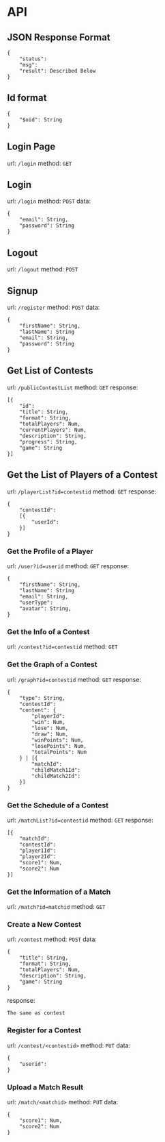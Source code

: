 # API

## JSON Response Format

```
{
	"status":
	"msg":
	"result": Described Below
}
```

## Id format

```
{
	"$oid": String
}
```

## Login Page

url: `/login`
method: `GET`

## Login

url: `/login`
method: `POST`
data: 

```
{
	"email": String,
	"password": String
}
```

## Logout

url: `/logout`
method: `POST`

## Signup

url: `/register`
method: `POST`
data: 

```
{
	"firstName": String,
	"lastName": String
	"email": String,
	"password": String
}
```

## Get List of Contests

url: `/publicContestList`
method: `GET`
response:

```
[{
	"id":
	"title": String,
	"format": String,
	"totalPlayers": Num,
	"currentPlayers": Num,
	"description": String,
	"progress": String,
	"game": String
}]
```

## Get the List of Players of a Contest

url: `/playerList?id=contestid`
method: `GET`
response:

```
{
	"contestId":
	[{
		"userId":
	}]
}
```

### Get the Profile of a Player

url: `/user?id=userid`
method: `GET`
response:

```
{
	"firstName": String,
	"lastName": String
	"email": String,
	"userType":
	"avatar": String,
}
```

### Get the Info of a Contest

url: `/contest?id=contestid`
method: `GET`

### Get the Graph of a Contest

url: `/graph?id=contestid`
method: `GET`
response:

```
{
	"type": String,
	"contestId":
	"content": {
		"playerId":
		"win": Num,
		"lose": Num,
		"draw": Num,
		"winPoints": Num,
		"losePoints": Num,
		"totalPoints": Num
	} | [{
		"matchId":
		"childMatch1Id":
		"childMatch2Id":
	}]
}
```

### Get the Schedule of a Contest

url: `/matchList?id=contestid`
method: `GET`
response:

```
[{
	"matchId":
	"contestId":
	"player1Id":
	"player2Id":
	"score1": Num,
	"score2": Num
}]
```

### Get the Information of a Match

url: `/match?id=matchid`
method: `GET`

### Create a New Contest

url: `/contest`
method: `POST`
data:

```
{
	"title": String,
	"format": String,
	"totalPlayers": Num,
	"description": String,
	"game": String
}
```

response:

```
The same as contest
```

### Register for a Contest

url: `/contest/<contestid>`
method: `PUT`
data:

```
{
	"userid":
}
```

### Upload a Match Result

url: `/match/<matchid>`
method: `PUT`
data:

```
{
	"score1": Num,
	"score2": Num
}
```
